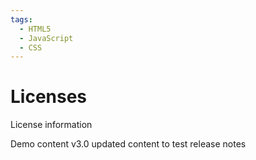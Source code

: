 ```yaml
---
tags:
  - HTML5
  - JavaScript
  - CSS
---
```


# Licenses

License information

Demo content v3.0
updated content to test release notes
